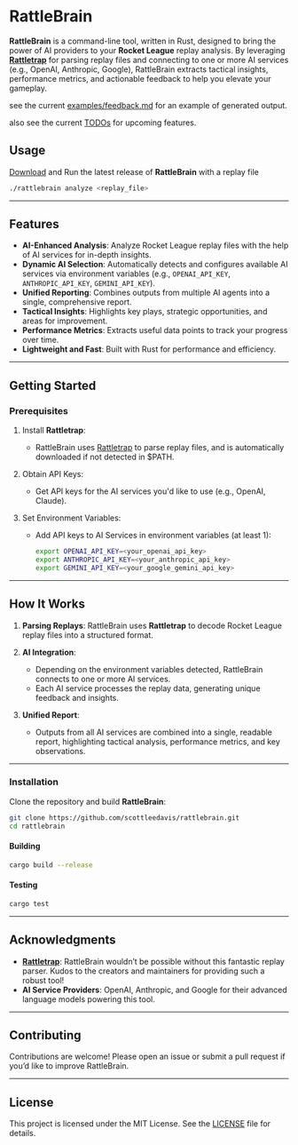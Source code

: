 # RattleBrain

**RattleBrain** is a command-line tool, written in Rust, designed to bring the power of AI providers to your **Rocket League** replay analysis. By leveraging **[Rattletrap](https://github.com/tfausak/rattletrap)** for parsing replay files and connecting to one or more AI services (e.g., OpenAI, Anthropic, Google), RattleBrain extracts tactical insights, performance metrics, and actionable feedback to help you elevate your gameplay.

see the current [examples/feedback.md](examples/feedback.md) for an example of generated output.

also see the current [TODOs](TODO.md) for upcoming features.

## Usage
[Download](https://github.com/scottleedavis/rattlebrain/releases) and Run the latest release of **RattleBrain** with a replay file
```bash
./rattlebrain analyze <replay_file>
```

---

## Features

- **AI-Enhanced Analysis**: Analyze Rocket League replay files with the help of AI services for in-depth insights.
- **Dynamic AI Selection**: Automatically detects and configures available AI services via environment variables (e.g., `OPENAI_API_KEY`, `ANTHROPIC_API_KEY`, `GEMINI_API_KEY`).
- **Unified Reporting**: Combines outputs from multiple AI agents into a single, comprehensive report.
- **Tactical Insights**: Highlights key plays, strategic opportunities, and areas for improvement.
- **Performance Metrics**: Extracts useful data points to track your progress over time.
- **Lightweight and Fast**: Built with Rust for performance and efficiency.

---

## Getting Started

### Prerequisites
1. Install **Rattletrap**:
   - RattleBrain uses [Rattletrap](https://github.com/tfausak/rattletrap/releases) to parse replay files, and is automatically downloaded if not detected in $PATH.  

2. Obtain API Keys:
   - Get API keys for the AI services you'd like to use (e.g., OpenAI, Claude).

3. Set Environment Variables:
   - Add API keys to AI Services in environment variables (at least 1):
     ```bash
     export OPENAI_API_KEY=<your_openai_api_key>
     export ANTHROPIC_API_KEY=<your_anthropic_api_key>
     export GEMINI_API_KEY=<your_google_gemini_api_key>
     ```

---

## How It Works

1. **Parsing Replays**: 
   RattleBrain uses **Rattletrap** to decode Rocket League replay files into a structured format.

2. **AI Integration**: 
   - Depending on the environment variables detected, RattleBrain connects to one or more AI services.
   - Each AI service processes the replay data, generating unique feedback and insights.

3. **Unified Report**:
   - Outputs from all AI services are combined into a single, readable report, highlighting tactical analysis, performance metrics, and key observations.

---

### Installation
Clone the repository and build **RattleBrain**:
```bash
git clone https://github.com/scottleedavis/rattlebrain.git
cd rattlebrain
```
#### Building

```bash
cargo build --release
```

#### Testing

```bash
cargo test
```

---

## Acknowledgments

- **[Rattletrap](https://github.com/tfausak/rattletrap)**: RattleBrain wouldn’t be possible without this fantastic replay parser. Kudos to the creators and maintainers for providing such a robust tool!
- **AI Service Providers**: OpenAI, Anthropic, and Google for their advanced language models powering this tool.

---

## Contributing

Contributions are welcome! Please open an issue or submit a pull request if you’d like to improve RattleBrain.

---

## License

This project is licensed under the MIT License. See the [LICENSE](LICENSE) file for details.
